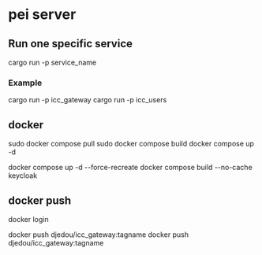# pei server

## Run one specific service  
cargo run -p service_name
### Example  
cargo run -p icc_gateway
cargo run -p icc_users

## docker
sudo docker compose pull
sudo docker compose build
docker compose up -d

docker compose up -d --force-recreate
docker compose build --no-cache keycloak

## docker push
docker login

docker push djedou/icc_gateway:tagname
docker push djedou/icc_gateway:tagname